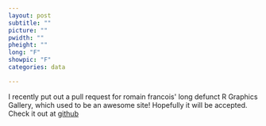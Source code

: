 ```yaml
---
layout: post
subtitle: ""
picture: ""
pwidth: ""
pheight: ""
long: "F"
showpic: "F"
categories: data

---
```


I recently put out a pull request for romain francois' long defunct R Graphics Gallery, which used to be an awesome site!
Hopefully it will be accepted. Check it out at [github](https://github.com/RGraphicsGallery/rgraphicsgallery/pull/5)
